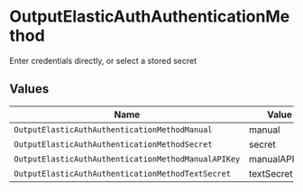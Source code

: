 # OutputElasticAuthAuthenticationMethod

Enter credentials directly, or select a stored secret


## Values

| Name                                                | Value                                               |
| --------------------------------------------------- | --------------------------------------------------- |
| `OutputElasticAuthAuthenticationMethodManual`       | manual                                              |
| `OutputElasticAuthAuthenticationMethodSecret`       | secret                                              |
| `OutputElasticAuthAuthenticationMethodManualAPIKey` | manualAPIKey                                        |
| `OutputElasticAuthAuthenticationMethodTextSecret`   | textSecret                                          |